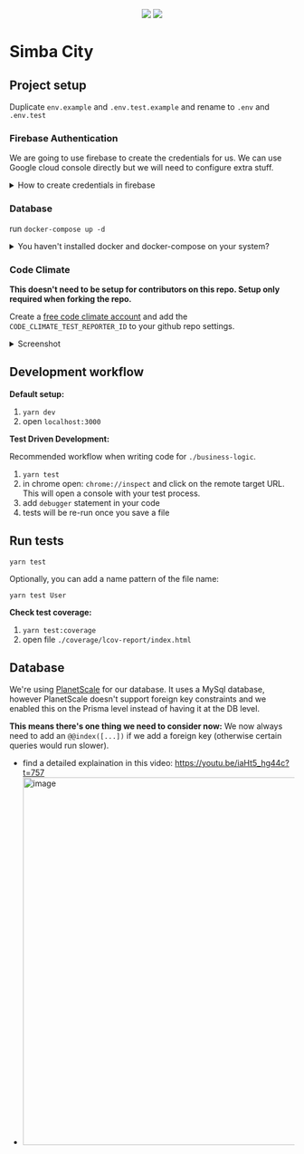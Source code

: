 <p align="center">
  <a href="https://codeclimate.com/github/Simba-City/nueno/maintainability"><img src="https://api.codeclimate.com/v1/badges/1e547d9b8a46c47be067/maintainability" /></a>
  <a href="https://codeclimate.com/github/Simba-City/nueno/test_coverage"><img src="https://api.codeclimate.com/v1/badges/1e547d9b8a46c47be067/test_coverage" /></a>
</p>

# Simba City

## Project setup

Duplicate `env.example` and `.env.test.example` and rename to `.env` and `.env.test`

### Firebase Authentication
We are going to use firebase to create the credentials for us. We can use Google cloud console directly but we will need to configure extra stuff.

<details>
<summary>How to create credentials in firebase</summary>

**Part 1:**
1. Go to firebase. Create a new account then click on add project.
2. Give a name for your app then you can leave everything as default and click next.
3. Go to the authentication tab in the sidebar. Click get started. Click on Google sign in and enable it. Now simply click on save.
4. If you click on edit again and open the Web SDK configuration accordion. You can see the credentials we need. I am showing my credentials for the demo but you shouldn’t show your credentials.
5. Now add the credentials to your `.env` file.
- <img width="612" alt="image" src="https://user-images.githubusercontent.com/98182227/174501714-304e2add-b736-4074-b755-d66b22323e76.png">

**Part 2:**
1. Stop and start your dev server `yarn dev`
2. Click on "Sign in with Google" in the app
3. You'll get an error screen. Now copy the link at which is at the bottom of the error and paste the link into a new tab. Scroll down and you will be able to see redirect URI’s.
- <img width="942" alt="image" src="https://user-images.githubusercontent.com/98182227/174501964-c5e89e2b-dc35-4b50-b43f-4b3dee8ff647.png">
4. Now click on ADD URI and add this: `http://localhost:3000/api/auth/callback/google`
- <img width="645" alt="image" src="https://user-images.githubusercontent.com/98182227/174501991-10581759-3751-41c9-a527-4af74d24da65.png">
5. Then click on save. If you try logging in. You can now log in.

</details>

### Database
run `docker-compose up -d`

<details>
<summary>You haven't installed docker and docker-compose on your system?</summary>

  <a href="https://docs.docker.com/compose/install/">Here's an installation guide</a>
  
You'll only need these commands when using docker-compose:
```bash
# start running containers
docker-compose up -d

# shut-down running containers
docker-compose down

# list running containers
docker-compose ps
```

</details>


### Code Climate
**This doesn't need to be setup for contributors on this repo. Setup only required when forking the repo.**

Create a <a href="https://codeclimate.com/quality/pricing/">free code climate account</a> and add the `CODE_CLIMATE_TEST_REPORTER_ID` to your github repo settings.

<details>
<summary>Screenshot</summary>
<img width="1114" alt="image" src="https://user-images.githubusercontent.com/98182227/160672909-f596095f-7820-4b39-9260-0582d117287d.png">
</details>

## Development workflow

**Default setup:**
1. `yarn dev`
2. open `localhost:3000`

**Test Driven Development:**

Recommended workflow when writing code for `./business-logic`.

1. `yarn test`
2. in chrome open: `chrome://inspect` and click on the remote target URL. This will open a console with your test process.
3. add `debugger` statement in your code
4. tests will be re-run once you save a file

## Run tests
```
yarn test
```

Optionally, you can add a name pattern of the file name:
```
yarn test User
```

**Check test coverage:**
1. `yarn test:coverage`
2. open file `./coverage/lcov-report/index.html`

## Database

We're using <a href="https://planetscale.com">PlanetScale</a> for our database. It uses a MySql database, however PlanetScale doesn't support foreign key constraints and we enabled this on the Prisma level instead of having it at the DB level.

**This means there's one thing we need to consider now:**
We now always need to add an `@@index([...])` if we add a foreign key (otherwise certain queries would run slower).
- find a detailed explaination in this video: https://youtu.be/iaHt5_hg44c?t=757
- <img width="649" alt="image" src="https://user-images.githubusercontent.com/98182227/174460965-250d111e-ae44-49e2-befd-30ba235114b9.png">
